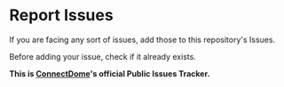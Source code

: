 # Report Issues

If you are facing any sort of issues, add those to this repository's Issues.

Before adding your issue, check if it already exists.

**This is [ConnectDome](https://connectdome.com)'s official Public Issues Tracker.**

